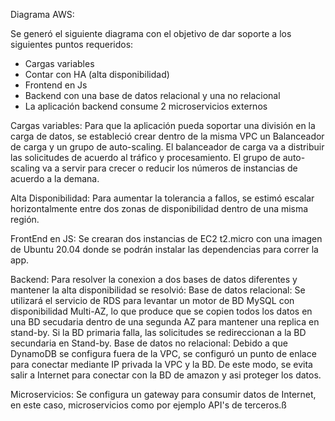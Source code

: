 Diagrama AWS:

Se generó el siguiente diagrama con el objetivo de dar soporte a los siguientes puntos requeridos:

- Cargas variables
- Contar con HA (alta disponibilidad)
- Frontend en Js
- Backend con una base de datos relacional y una no relacional
- La aplicación backend consume 2 microservicios externos

Cargas variables: Para que la aplicación pueda soportar una división en la carga de datos, se estableció crear dentro de la misma VPC un Balanceador de carga y un grupo de auto-scaling. 
El balanceador de carga va a distribuir las solicitudes de acuerdo al tráfico y procesamiento.
El grupo de auto-scaling va a servir para crecer o reducir los números de instancias de acuerdo a la demana.

Alta Disponibilidad: Para aumentar la tolerancia a fallos, se estimó escalar horizontalmente entre dos zonas de disponibilidad dentro de una misma región. 

FrontEnd en JS: Se crearan dos instancias de EC2 t2.micro con una imagen de Ubuntu 20.04 donde se podrán instalar las dependencias para correr la app.

Backend: Para resolver la conexion a dos bases de datos diferentes y mantener la alta disponibilidad se resolvió:
Base de datos relacional: Se utilizará el servicio de RDS para levantar un motor de BD MySQL con disponibilidad Multi-AZ, lo que produce que se copien todos los datos en una BD secudaria dentro de una segunda AZ para mantener una replica en stand-by. Si la BD primaria falla, las solicitudes se redireccionan a la BD secundaria en Stand-by.
Base de datos no relacional: Debido a que DynamoDB se configura fuera de la VPC, se configuró un punto de enlace para conectar mediante IP privada la VPC y la BD. De este modo, se evita salir a Internet para conectar con la BD de amazon y asi proteger los datos.

Microservicios: Se configura un gateway para consumir datos de Internet, en este caso, microservicios como por ejemplo API's de terceros.ß	